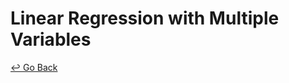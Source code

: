 # Linear Regression with Multiple Variables



[↩️ Go Back](https://github.com/lisy0123/Coursera_Stanford_Machine_Learning)